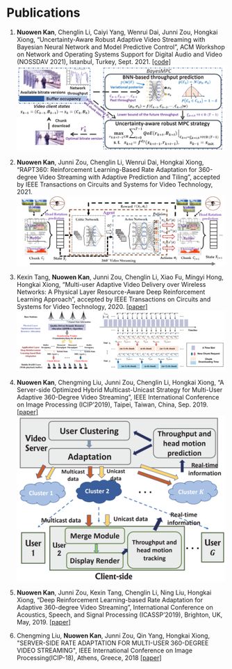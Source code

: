 # Publications
1. **Nuowen Kan**, Chenglin Li, Caiyi Yang, Wenrui Dai, Junni Zou, Hongkai Xiong, “Uncertainty-Aware Robust Adaptive Video Streaming with Bayesian Neural Network and Model Predictive Control”, ACM Workshop on Network and Operating Systems Support for Digital Audio and Video (NOSSDAV 2021), Istanbul, Turkey, Sept. 2021. [\[code\]](https://github.com/confiwent/BayesMPC)
![](pic/nossdav'21.png)

2. **Nuowen Kan**, Junni Zou, Chenglin Li, Wenrui Dai, Hongkai Xiong, “RAPT360: Reinforcement Learning-Based Rate Adaptation for 360-degree Video Streaming with Adaptive Prediction and Tiling”, accepted by IEEE Transactions on Circuits and Systems for Video Technology, 2021. ![](pic/tcsvt_21.png)

3. Kexin Tang, **Nuowen Kan**, Junni Zou, Chenglin Li, Xiao Fu, Mingyi Hong, Hongkai Xiong, “Multi-user Adaptive Video Delivery over Wireless Networks: A Physical Layer Resource-Aware Deep Reinforcement Learning Approach”, accepted by IEEE Transactions on Circuits and Systems for Video Technology, 2020. [\[paper\]](https://ieeexplore.ieee.org/abstract/document/9035396) ![](pic/tcsvt_20.png)

4. **Nuowen Kan**, Chengming Liu, Junni Zou, Chenglin Li, Hongkai Xiong, “A Server-side Optimized Hybrid Multicast-Unicast Strategy for Multi-User Adaptive 360-Degree Video Streaming”, IEEE International Conference on Image Processing (ICIP’2019), Taipei, Taiwan, China, Sep. 2019. [\[paper\]](https://ieeexplore.ieee.org/abstract/document/8803007) ![](pic/icip_19.png)

5. **Nuowen Kan**, Junni Zou, Kexin Tang, Chenglin Li, Ning Liu, Hongkai Xiong, “Deep Reinforcement Learning-based Rate Adaptation for Adaptive 360-degree Video Streaming”, International Conference on Acoustics, Speech, and Signal Processing (ICASSP’2019), Brighton, UK, May, 2019. [\[paper\]](https://ieeexplore.ieee.org/document/8683779)

6. Chengming Liu, **Nuowen Kan**, Junni Zou, Qin Yang, Hongkai Xiong, "SERVER-SIDE RATE ADAPTATION FOR MULTI-USER 360-DEGREE VIDEO STREAMING", IEEE International Conference on Image Processing(ICIP-18), Athens, Greece, 2018 [\[paper\]](https://ieeexplore.ieee.org/document/8451447) 
